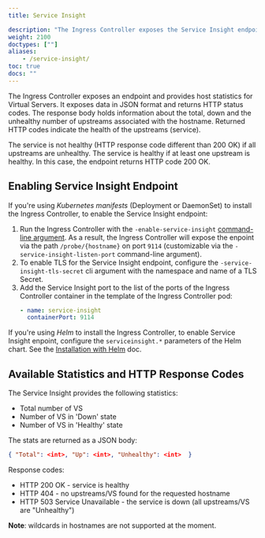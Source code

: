 ```yaml
---
title: Service Insight

description: "The Ingress Controller exposes the Service Insight endpoint."
weight: 2100
doctypes: [""]
aliases:
    - /service-insight/
toc: true
docs: ""
---
```



The Ingress Controller exposes an endpoint and provides host statistics for Virtual Servers.
It exposes data in JSON format and returns HTTP status codes.
The response body holds information about the total, down and the unhealthy number of
upstreams associated with the hostname.
Returned HTTP codes indicate the health of the upstreams (service).

The service is not healthy (HTTP response code different than 200 OK) if all upstreams are unhealthy.
The service is healthy if at least one upstream is healthy. In this case, the endpoint returns HTTP code 200 OK.



## Enabling Service Insight Endpoint

If you're using *Kubernetes manifests* (Deployment or DaemonSet) to install the Ingress Controller, to enable the Service Insight endpoint:
1. Run the Ingress Controller with the `-enable-service-insight` [command-line argument](/nginx-ingress-controller/configuration/global-configuration/command-line-arguments). As a result, the Ingress Controller will expose the enpoint via the path `/probe/{hostname}` on port `9114` (customizable via the `-service-insight-listen-port` command-line argument).
1. To enable TLS for the Service Insight endpoint, configure the `-service-insight-tls-secret` cli argument with the namespace and name of a TLS Secret.
1. Add the Service Insight port to the list of the ports of the Ingress Controller container in the template of the Ingress Controller pod:
    ```yaml
    - name: service-insight
      containerPort: 9114
    ```

If you're using *Helm* to install the Ingress Controller, to enable Service Insight enpoint, configure the `serviceinsight.*` parameters of the Helm chart. See the [Installation with Helm](/nginx-ingress-controller/installation/installation-with-helm) doc.

## Available Statistics and HTTP Response Codes

The Service Insight provides the following statistics:

* Total number of VS
* Number of VS in 'Down' state
* Number of VS in 'Healthy' state

The stats are returned as a JSON body:

```json
{ "Total": <int>, "Up": <int>, "Unhealthy": <int>  }
```

Response codes:

* HTTP 200 OK - service is healthy
* HTTP 404 - no upstreams/VS found for the requested hostname
* HTTP 503 Service Unavailable - the service is down (all upstreams/VS are "Unhealthy")

**Note**: wildcards in hostnames are not supported at the moment.
